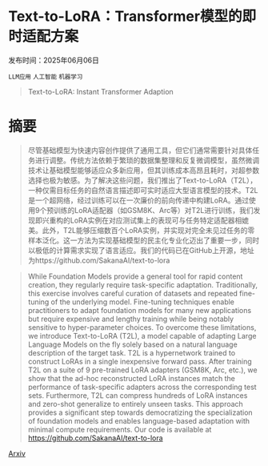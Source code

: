 # Text-to-LoRA：Transformer模型的即时适配方案

发布时间：2025年06月06日

`LLM应用` `人工智能` `机器学习`

> Text-to-LoRA: Instant Transformer Adaption

# 摘要

> 尽管基础模型为快速内容创作提供了通用工具，但它们通常需要针对具体任务进行调整。传统方法依赖于繁琐的数据集整理和反复微调模型，虽然微调技术让基础模型能够适应众多新应用，但其训练成本高昂且耗时，对超参数选择也极为敏感。为了解决这些问题，我们推出了Text-to-LoRA（T2L），一种仅需目标任务的自然语言描述即可实时适应大型语言模型的技术。T2L是一个超网络，经过训练可以在一次廉价的前向传递中构建LoRA。通过使用9个预训练的LoRA适配器（如GSM8K、Arc等）对T2L进行训练，我们发现即兴重构的LoRA实例在对应测试集上的表现可与任务特定适配器相媲美。此外，T2L能够压缩数百个LoRA实例，并实现对完全未见过任务的零样本泛化。这一方法为实现基础模型的民主化专业化迈出了重要一步，同时以极低的计算需求实现了语言适应。我们的代码已在GitHub上开源，地址为https://github.com/SakanaAI/text-to-lora

> While Foundation Models provide a general tool for rapid content creation, they regularly require task-specific adaptation. Traditionally, this exercise involves careful curation of datasets and repeated fine-tuning of the underlying model. Fine-tuning techniques enable practitioners to adapt foundation models for many new applications but require expensive and lengthy training while being notably sensitive to hyper-parameter choices. To overcome these limitations, we introduce Text-to-LoRA (T2L), a model capable of adapting Large Language Models on the fly solely based on a natural language description of the target task. T2L is a hypernetwork trained to construct LoRAs in a single inexpensive forward pass. After training T2L on a suite of 9 pre-trained LoRA adapters (GSM8K, Arc, etc.), we show that the ad-hoc reconstructed LoRA instances match the performance of task-specific adapters across the corresponding test sets. Furthermore, T2L can compress hundreds of LoRA instances and zero-shot generalize to entirely unseen tasks. This approach provides a significant step towards democratizing the specialization of foundation models and enables language-based adaptation with minimal compute requirements. Our code is available at https://github.com/SakanaAI/text-to-lora

[Arxiv](https://arxiv.org/abs/2506.06105)